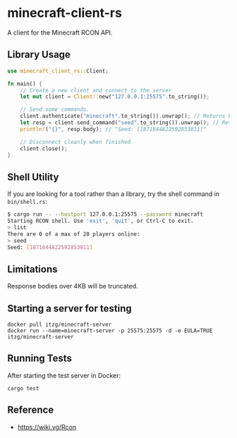 # minecraft-client-rs

A client for the Minecraft RCON API.

## Library Usage

```rust
use minecraft_client_rs::Client;

fn main() {
	// Create a new client and connect to the server
	let mut client = Client::new("127.0.0.1:25575".to_string());

	// Send some commands.
	client.authenticate("minecraft".to_string()).unwrap(); // Returns Result<Message, Error>
	let resp = client.send_command("seed".to_string()).unwrap(); // Returns Result<Message, Error>
	println!("{}", resp.body); // "Seed: [1871644822592853811]"

	// Disconnect cleanly when finished
	client.close();
}
```

## Shell Utility

If you are looking for a tool rather than a library, try the shell command in
`bin/shell.rs`:

```bash
$ cargo run -- --hostport 127.0.0.1:25575 --password minecraft
Starting RCON shell. Use 'exit', 'quit', or Ctrl-C to exit.
> list
There are 0 of a max of 20 players online:
> seed
Seed: [1871644822592853811]
```

## Limitations

Response bodies over 4KB will be truncated.

## Starting a server for testing

```
docker pull itzg/minecraft-server
docker run --name=minecraft-server -p 25575:25575 -d -e EULA=TRUE itzg/minecraft-server
```

## Running Tests

After starting the test server in Docker:

```
cargo test
```

## Reference

- https://wiki.vg/Rcon